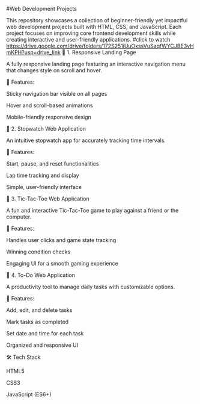 #Web Development Projects

This repository showcases a collection of beginner-friendly yet impactful web development projects built with HTML, CSS, and JavaScript. Each project focuses on improving core frontend development skills while creating interactive and user-friendly applications.
#click to watch
https://drive.google.com/drive/folders/172S251iUuOxssVuSaqfWYCJBE3vHmKPH?usp=drive_link
🔹 1. Responsive Landing Page

A fully responsive landing page featuring an interactive navigation menu that changes style on scroll and hover.

📌 Features:

Sticky navigation bar visible on all pages

Hover and scroll-based animations

Mobile-friendly responsive design

🔹 2. Stopwatch Web Application

An intuitive stopwatch app for accurately tracking time intervals.

📌 Features:

Start, pause, and reset functionalities

Lap time tracking and display

Simple, user-friendly interface

🔹 3. Tic-Tac-Toe Web Application

A fun and interactive Tic-Tac-Toe game to play against a friend or the computer.

📌 Features:

Handles user clicks and game state tracking

Winning condition checks

Engaging UI for a smooth gaming experience

🔹 4. To-Do Web Application

A productivity tool to manage daily tasks with customizable options.

📌 Features:

Add, edit, and delete tasks

Mark tasks as completed

Set date and time for each task

Organized and responsive UI

🛠️ Tech Stack

HTML5

CSS3

JavaScript (ES6+)
